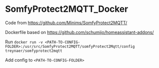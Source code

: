 # SomfyProtect2MQTT_Docker

Code from https://github.com/Minims/SomfyProtect2MQTT/

Dockerfile based on https://github.com/schumijo/homeassistant-addons/

Run `docker run -v <PATH-TO-CONFIG-FOLDER>:/usr/src/SomfyProtect2MQTT/somfyProtect2Mqtt/config treynaer/somfyprotect2mqtt`

Add config to `<PATH-TO-CONFIG-FOLDER>`
